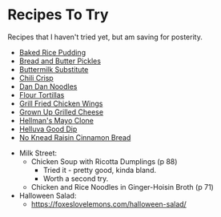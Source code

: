 # Recipes To Try

Recipes that I haven't tried yet, but am saving for posterity.

- [Baked Rice Pudding](baked_rice_pudding.md)
- [Bread and Butter Pickles](bb_pickles.md)
- [Buttermilk Substitute](buttermilk.md)
- [Chili Crisp](chili_crisp.md)
- [Dan Dan Noodles](dandan.md)
- [Flour Tortillas](flour_tortillas.md)
- [Grill Fried Chicken Wings](grill_fried_chicken_wings.md)
- [Grown Up Grilled Cheese](grown_up_grilled_cheese.md)
- [Hellman's Mayo Clone](hellmans.md)
- [Helluva Good Dip](helluva_good_dip.md)
- [No Knead Raisin Cinnamon Bread](raisin_cinnamon.md)

* Milk Street:
  * Chicken Soup with Ricotta Dumplings (p 88)
    * Tried it - pretty good, kinda bland.
    * Worth a second try.
  * Chicken and Rice Noodles in Ginger-Hoisin Broth (p 71)
* Halloween Salad:
  * https://foxeslovelemons.com/halloween-salad/
